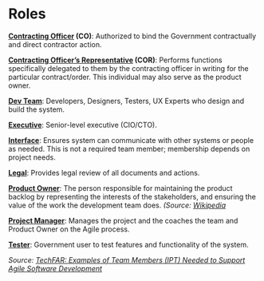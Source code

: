 # Roles

**[Contracting Officer](contracting_officer.md) (CO)**: Authorized to bind the Government contractually and direct contractor action.

**[Contracting Officer’s Representative](contracting_officers_representative.md) (COR)**: Performs functions specifically delegated to them by the contracting officer in writing for the particular contract/order. This individual may also serve as the product owner. 

**[Dev Team](dev-team.md)**: Developers, Designers, Testers, UX Experts who design and build the system.

**[Executive](executive.md)**: Senior-level executive (CIO/CTO).

**[Interface](interface.md)**: Ensures system can communicate with other systems or people as needed. This is not a required team member; membership depends on project needs.

**[Legal](interface.md)**: Provides legal review of all documents and actions.

**[Product Owner](product_owner.md)**: The person responsible for maintaining the product backlog by representing the interests of the stakeholders, and ensuring the value of the work the development team does. *(Source: [Wikipedia](https://en.wikipedia.org/wiki/Scrum_(software_development))*

**[Project Manager](project_manager.md)**: Manages the project and the coaches the team and Product Owner on the Agile process.

**[Tester](tester.md)**: Government user to test features and functionality of the system.

*Source: [TechFAR: Examples of Team Members (IPT) Needed to Support Agile Software Development](https://github.com/usds/playbook/blob/gh-pages/_includes/techfar-online.md#examples-of-team-members-ipt-needed-to-support-agile-software-development)*





